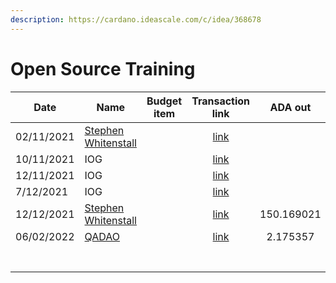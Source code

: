 ```yaml
---
description: https://cardano.ideascale.com/c/idea/368678
---
```


# Open Source Training



<table><thead><tr><th>Date</th><th>Name</th><th data-type="select">Budget item</th><th align="center">Transaction link</th><th align="center">ADA out</th><th align="center">ADA in</th><th align="center">Balance</th></tr></thead><tbody><tr><td>02/11/2021</td><td><a href="https://github.com/miroslavrajh/Catalyst-members/blob/main/profiles/W/Stephen-Whitenstall.md">Stephen Whitenstall</a></td><td></td><td align="center"><a href="https://raw.githubusercontent.com/treasuryguild/Training-and-Automation/main/Transactions/Fund6/Open-Source-Training/Test-Transaction/1648704104255-Stephen-Whitenstall.json">link</a></td><td align="center"></td><td align="center">10</td><td align="center">10</td></tr><tr><td>10/11/2021</td><td>IOG</td><td></td><td align="center"><a href="https://raw.githubusercontent.com/treasuryguild/Training-and-Automation/main/Transactions/Fund6/Open-Source-Training/Test-Transaction/1648704355298-IOG.json">link</a></td><td align="center"></td><td align="center">1</td><td align="center">11</td></tr><tr><td>12/11/2021</td><td>IOG</td><td></td><td align="center"><a href="https://raw.githubusercontent.com/treasuryguild/Training-and-Automation/main/Transactions/Fund6/Open-Source-Training/Incoming-IOG/1648704501140-IOG.json">link</a></td><td align="center"></td><td align="center">2463.054187</td><td align="center">2474.054187</td></tr><tr><td>7/12/2021</td><td>IOG</td><td></td><td align="center"><a href="https://raw.githubusercontent.com/treasuryguild/Training-and-Automation/main/Transactions/Fund6/Open-Source-Training/Incoming-IOG/1648704636494-IOG.json">link</a></td><td align="center"></td><td align="center">2657.142857</td><td align="center">5131.197044</td></tr><tr><td>12/12/2021</td><td><a href="https://github.com/miroslavrajh/Catalyst-members/blob/main/profiles/W/Stephen-Whitenstall.md">Stephen Whitenstall</a></td><td></td><td align="center"><a href="https://raw.githubusercontent.com/treasuryguild/Training-and-Automation/main/Transactions/Fund6/Open-Source-Training/Marketing/1648705019546-Stephen-Whitenstall.json">link</a></td><td align="center">150.169021</td><td align="center"></td><td align="center">4981.028023</td></tr><tr><td>06/02/2022</td><td><a href="https://quality-assurance-dao.github.io/">QADAO</a></td><td></td><td align="center"><a href="https://raw.githubusercontent.com/treasuryguild/Training-and-Automation/main/Transactions/Fund6/Open-Source-Training/Stake-Pool/1648705523901-QADAO.json">link</a></td><td align="center">2.175357</td><td align="center"></td><td align="center">4978.852666</td></tr><tr><td></td><td></td><td></td><td align="center"></td><td align="center"></td><td align="center"></td><td align="center"></td></tr><tr><td></td><td></td><td></td><td align="center"></td><td align="center"></td><td align="center"></td><td align="center"></td></tr><tr><td></td><td></td><td></td><td align="center"></td><td align="center"></td><td align="center"></td><td align="center"></td></tr><tr><td></td><td></td><td></td><td align="center"></td><td align="center"></td><td align="center"></td><td align="center"></td></tr><tr><td></td><td></td><td></td><td align="center"></td><td align="center"></td><td align="center"></td><td align="center"></td></tr><tr><td></td><td></td><td></td><td align="center"></td><td align="center"></td><td align="center"></td><td align="center"></td></tr><tr><td></td><td></td><td></td><td align="center"></td><td align="center"></td><td align="center"></td><td align="center"></td></tr></tbody></table>
